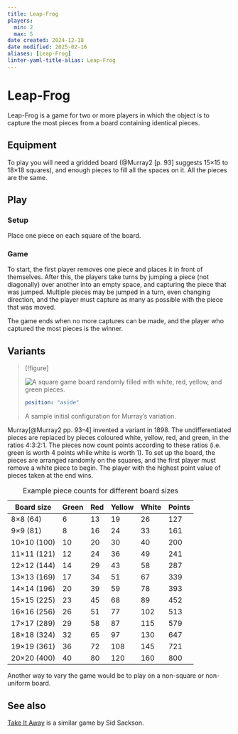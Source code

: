```yaml
---
title: Leap-Frog
players:
  min: 2
  max: 5
date created: 2024-12-18
date modified: 2025-02-16
aliases: [Leap-Frog]
linter-yaml-title-alias: Leap-Frog
---
```

# Leap-Frog

Leap-Frog is a game for two or more players in which the object is to capture
the most pieces from a board containing identical pieces.

## Equipment
To play you will need a gridded board (@Murray2 [p. 93] suggests 15×15 to 18×18
squares), and enough pieces to fill all the spaces on it. All the pieces are the
same.

## Play

### Setup

Place one piece on each square of the board.

### Game

To start, the first player removes one piece and places it in front of
themselves. After this, the players take turns by jumping a piece (not
diagonally) over another into an empty space, and capturing the piece that was
jumped. Multiple pieces may be jumped in a turn, even changing direction, and
the player must capture as many as possible with the piece that was moved.

The game ends when no more captures can be made, and the player who captured the
most pieces is the winner.

## Variants

> [!figure]
> 
> ![A square game board randomly filled with white, red, yellow, and green pieces.](leap-frog-variation.svg)
>
> ```yaml
> position: "aside"
> ```
>
>   A sample initial configuration for Murray’s variation.


Murray[@Murray2 pp. 93–4] invented a variant in 1898. The undifferentiated
pieces are replaced by pieces coloured white, yellow, red, and green, in the
ratios 4&ratio;3&ratio;2&ratio;1. The pieces now count points according to these ratios (i.e.
green is worth 4 points while white is worth 1). To set up the board, the pieces
are arranged randomly on the squares, and the first player must remove a white
piece to begin. The player with the highest point value of pieces taken at the
end wins.

<table>
<caption>
Example piece counts for different board sizes
</caption>
<thead>
<tr>
<th>
Board size
</th>
<th class="numeric">
Green
</th>
<th class="numeric">
Red
</th>
<th class="numeric">
Yellow
</th>
<th class="numeric">
White
</th>
<th class="numeric">
Points
</th>
</tr>
</thead>
<tbody>
<tr>
<td>
8×8 (64)
</td>
<td class="numeric">
6
</td>
<td class="numeric">
13
</td>
<td class="numeric">
19
</td>
<td class="numeric">
26
</td>
<td class="numeric">
127
</td>
</tr>
<tr>
<td>
9×9 (81)
</td>
<td class="numeric">
8
</td>
<td class="numeric">
16
</td>
<td class="numeric">
24
</td>
<td class="numeric">
33
</td>
<td class="numeric">
161
</td>
</tr>
<tr>
<td>
10×10 (100)
</td>
<td class="numeric">
10
</td>
<td class="numeric">
20
</td>
<td class="numeric">
30
</td>
<td class="numeric">
40
</td>
<td class="numeric">
200
</td>
</tr>
<tr>
<td>
11×11 (121)
</td>
<td class="numeric">
12
</td>
<td class="numeric">
24
</td>
<td class="numeric">
36
</td>
<td class="numeric">
49
</td>
<td class="numeric">
241
</td>
</tr>
<tr>
<td>
12×12 (144)
</td>
<td class="numeric">
14
</td>
<td class="numeric">
29
</td>
<td class="numeric">
43
</td>
<td class="numeric">
58
</td>
<td class="numeric">
287
</td>
</tr>
<tr>
<td>
13×13 (169)
</td>
<td class="numeric">
17
</td>
<td class="numeric">
34
</td>
<td class="numeric">
51
</td>
<td class="numeric">
67
</td>
<td class="numeric">
339
</td>
</tr>
<tr>
<td>
14×14 (196)
</td>
<td class="numeric">
20
</td>
<td class="numeric">
39
</td>
<td class="numeric">
59
</td>
<td class="numeric">
78
</td>
<td class="numeric">
393
</td>
</tr>
<tr>
<td>
15×15 (225)
</td>
<td class="numeric">
23
</td>
<td class="numeric">
45
</td>
<td class="numeric">
68
</td>
<td class="numeric">
89
</td>
<td class="numeric">
452
</td>
</tr>
<tr>
<td>
16×16 (256)
</td>
<td class="numeric">
26
</td>
<td class="numeric">
51
</td>
<td class="numeric">
77
</td>
<td class="numeric">
102
</td>
<td class="numeric">
513
</td>
</tr>
<tr>
<td>
17×17 (289)
</td>
<td class="numeric">
29
</td>
<td class="numeric">
58
</td>
<td class="numeric">
87
</td>
<td class="numeric">
115
</td>
<td class="numeric">
579
</td>
</tr>
<tr>
<td>
18×18 (324)
</td>
<td class="numeric">
32
</td>
<td class="numeric">
65
</td>
<td class="numeric">
97
</td>
<td class="numeric">
130
</td>
<td class="numeric">
647
</td>
</tr>
<tr>
<td>
19×19 (361)
</td>
<td class="numeric">
36
</td>
<td class="numeric">
72
</td>
<td class="numeric">
108
</td>
<td class="numeric">
145
</td>
<td class="numeric">
721
</td>
</tr>
<tr>
<td>
20×20 (400)
</td>
<td class="numeric">
40
</td>
<td class="numeric">
80
</td>
<td class="numeric">
120
</td>
<td class="numeric">
160
</td>
<td class="numeric">
800
</td>
</tr>
</tbody>
</table>

Another way to vary the game would be to play on a non-square or non-uniform board.

## See also

[Take It Away](games/take-it-away/take-it-away.md) is a similar game by Sid Sackson.
